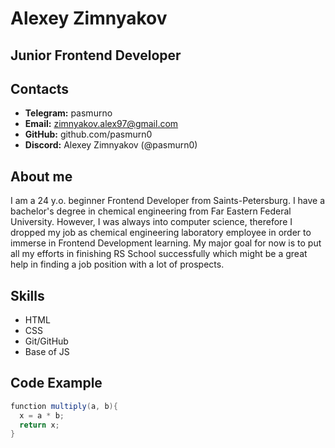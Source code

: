 # Alexey Zimnyakov
## Junior Frontend Developer

## Contacts
* **Telegram:** pasmurno
* **Email:** zimnyakov.alex97@gmail.com
* **GitHub:** github.com/pasmurn0
* **Discord:** Alexey Zimnyakov (@pasmurn0)

## About me
I am a 24 y.o. beginner Frontend Developer from Saints-Petersburg.
I have a bachelor's degree in chemical engineering from Far Eastern Federal University. However, I was always into computer science, therefore I dropped my job as chemical engineering laboratory employee in order to immerse in Frontend Development learning.
My major goal for now is to put all my efforts in finishing RS School successfully which might be a great help in finding a job position with a lot of prospects.

## Skills
* HTML
* CSS
* Git/GitHub
* Base of JS

## Code Example
```java script
function multiply(a, b){
  x = a * b;
  return x;
}
```